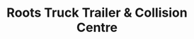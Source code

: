 ---
title: "Roots Truck Trailer & Collision Centre"
url: /brampton/roots-truck-trailer-and-collision-centre/
shop: shop
---